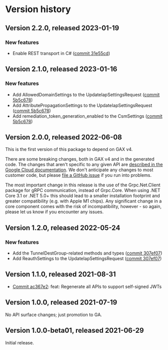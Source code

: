 # Version history

## Version 2.2.0, released 2023-01-19

### New features

- Enable REST transport in C# ([commit 31e55cd](https://github.com/googleapis/google-cloud-dotnet/commit/31e55cdbafe12bfae68e28a75a1b75ceb445684f))

## Version 2.1.0, released 2023-01-16

### New features

- Add AllowedDomainSettings to the UpdateIapSettingsRequest ([commit 5b5c678](https://github.com/googleapis/google-cloud-dotnet/commit/5b5c678d67d38c53653a33e981a7f438f1278aa3))
- Add AttributePropagationSettings to the UpdateIapSettingsRequest ([commit 5b5c678](https://github.com/googleapis/google-cloud-dotnet/commit/5b5c678d67d38c53653a33e981a7f438f1278aa3))
- Add remediation_token_generation_enabled to the CsmSettings ([commit 5b5c678](https://github.com/googleapis/google-cloud-dotnet/commit/5b5c678d67d38c53653a33e981a7f438f1278aa3))

## Version 2.0.0, released 2022-06-08

This is the first version of this package to depend on GAX v4.

There are some breaking changes, both in GAX v4 and in the generated
code. The changes that aren't specific to any given API are [described in the Google Cloud
documentation](https://cloud.google.com/dotnet/docs/reference/help/breaking-gax4).
We don't anticipate any changes to most customer code, but please [file a
GitHub issue](https://github.com/googleapis/google-cloud-dotnet/issues/new/choose)
if you run into problems.

The most important change in this release is the use of the Grpc.Net.Client package
for gRPC communication, instead of Grpc.Core. When using .NET Core 3.1 or .NET 5.0+
this should lead to a smaller installation footprint and greater compatibility (e.g.
with Apple M1 chips). Any significant change in a core component comes with the risk
of incompatibility, however - so again, please let us know if you encounter any
issues.


## Version 1.2.0, released 2022-05-24

### New features

- Add the TunnelDestGroup-related methods and types ([commit 307ef07](https://github.com/googleapis/google-cloud-dotnet/commit/307ef071ed89aac467dbe3aaf1142e953237dec0))
- Add ReauthSettings to the UpdateIapSettingsRequest ([commit 307ef07](https://github.com/googleapis/google-cloud-dotnet/commit/307ef071ed89aac467dbe3aaf1142e953237dec0))

## Version 1.1.0, released 2021-08-31

- [Commit ac367e2](https://github.com/googleapis/google-cloud-dotnet/commit/ac367e2): feat: Regenerate all APIs to support self-signed JWTs

## Version 1.0.0, released 2021-07-19

No API surface changes; just promotion to GA.

## Version 1.0.0-beta01, released 2021-06-29

Initial release.
